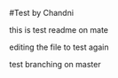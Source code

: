 #Test by Chandni

this is test readme on mate

editing the file to test again

test branching on master
